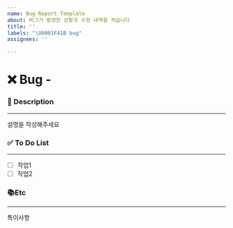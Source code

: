 ```yaml
---
name: Bug Report Template
about: 버그가 발생한 상황과 수정 내역을 적습니다
title: ''
labels: "\U0001F41B bug"
assignees: ''

---
```


# ❌ Bug - <!--( 버그 내용 )-->
<!-- 위 버그내용 주석에 어떤 버그인지 적어주세요 -->


### 📝 Description

---
<!-- 아래에 버그가 발생한 화면과 설명을 적어주세요 -->
설명을 작성해주세요

### ✅ To Do List

---
<!-- 아래에 어떤 작업을 해야 하는지 적어주세요 -->
- [ ] 작업1
- [ ] 작업2

### 📚Etc

---
<!-- 작업 중 특이사항이 생기면 적어주세요 -->
특이사항
